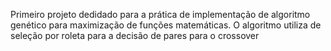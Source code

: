 Primeiro projeto dedidado para a prática de implementação de algoritmo genético para maximização de funções matemáticas. O algoritmo utiliza de seleção por roleta para a decisão de pares para o crossover


